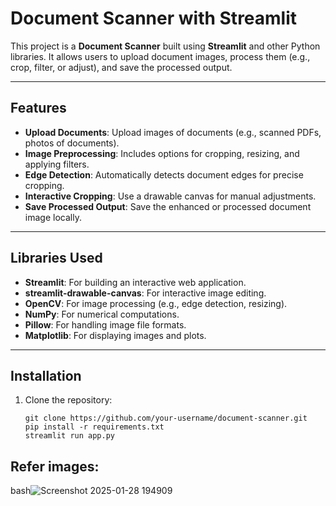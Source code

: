 # Document Scanner with Streamlit

This project is a **Document Scanner** built using **Streamlit** and other Python libraries. It allows users to upload document images, process them (e.g., crop, filter, or adjust), and save the processed output.

---

## Features
- **Upload Documents**: Upload images of documents (e.g., scanned PDFs, photos of documents).
- **Image Preprocessing**: Includes options for cropping, resizing, and applying filters.
- **Edge Detection**: Automatically detects document edges for precise cropping.
- **Interactive Cropping**: Use a drawable canvas for manual adjustments.
- **Save Processed Output**: Save the enhanced or processed document image locally.

---

## Libraries Used
- **Streamlit**: For building an interactive web application.
- **streamlit-drawable-canvas**: For interactive image editing.
- **OpenCV**: For image processing (e.g., edge detection, resizing).
- **NumPy**: For numerical computations.
- **Pillow**: For handling image file formats.
- **Matplotlib**: For displaying images and plots.

---

## Installation

1. Clone the repository:
   ```
   git clone https://github.com/your-username/document-scanner.git
   pip install -r requirements.txt
   streamlit run app.py
   ```

## Refer images:
bash![Screenshot 2025-01-28 194909](https://github.com/user-attachments/assets/219be71c-6935-441c-9faf-a9da07e77105)

